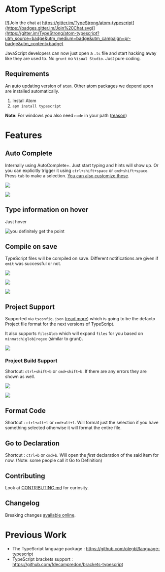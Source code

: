 # Atom TypeScript

[![Join the chat at https://gitter.im/TypeStrong/atom-typescript](https://badges.gitter.im/Join%20Chat.svg)](https://gitter.im/TypeStrong/atom-typescript?utm_source=badge&utm_medium=badge&utm_campaign=pr-badge&utm_content=badge)

JavaScript developers can now just open a `.ts` file and start hacking away like they are used to. No `grunt` no `Visual Studio`. Just pure coding.

## Requirements
An auto updating version of `atom`. Other atom packages we depend upon are installed automatically.

1. Install Atom
1. `apm install typescript`

**Note**: For windows you also need `node` in your path ([reason](https://github.com/TypeStrong/atom-typescript/issues/50))  

# Features
## Auto Complete
Internally using AutoComplete+. Just start typing and hints will show up. Or you can explicitly trigger it using `ctrl+shift+space` or `cmd+shift+space`. Press `tab` to make a selection. [You can also customize these](https://github.com/atom-community/autocomplete-plus#usage).

![](https://raw.githubusercontent.com/TypeStrong/atom-typescript/master/examples/screens/autocomplete1.png)

![](https://raw.githubusercontent.com/TypeStrong/atom-typescript/master/examples/screens/autocomplete2.png)


## Type information on hover
Just hover

![you definitely get the point](https://raw.githubusercontent.com/TypeStrong/atom-typescript/master/examples/screens/hover.png)

## Compile on save
TypeScript files will be compiled on save. Different notifications are given if `emit` was successful or not.

![](https://raw.githubusercontent.com/TypeStrong/atom-typescript/master/examples/screens/compile%20success.png)

![](https://raw.githubusercontent.com/TypeStrong/atom-typescript/master/examples/screens/compile%20error.png)

![](https://raw.githubusercontent.com/TypeStrong/atom-typescript/master/examples/screens/emit%20error.png)

## Project Support
Supported via `tsconfig.json` ([read more](https://github.com/TypeStrong/atom-typescript/blob/master/docs/tsconfig.md)) which is going to be the defacto Project file format for the next versions of TypeScript.

It also supports `filesGlob` which will expand `files` for you based on `minmatch|glob|regex` (similar to grunt).

![](https://raw.githubusercontent.com/TypeStrong/atom-typescript/master/examples/screens/proj.png)

### Project Build Support
Shortcut: `ctrl+shift+b` or `cmd+shift+b`. If there are any errors they are shown as well.

![](https://raw.githubusercontent.com/TypeStrong/atom-typescript/master/examples/screens/build%20success.png)

![](https://raw.githubusercontent.com/TypeStrong/atom-typescript/master/examples/screens/build%20errors.png)

## Format Code
Shortcut : `ctrl+alt+l` or `cmd+alt+l`. Will format just the selection if you have something selected otherwise it will format the entire file.

## Go to Declaration
Shortcut : `ctrl+b` or `cmd+b`. Will open the *first* declaration of the said item for now. (Note: some people call it Go to Definition)

## Contributing

Look at [CONTRIBUTING.md](https://github.com/TypeStrong/atom-typescript/blob/master/CONTRIBUTING.md) for curiosity.

## Changelog
Breaking changes [available online](https://github.com/TypeStrong/atom-typescript/blob/master/docs/CHANGELOG.md).

# Previous Work
* The TypeScript language package : https://github.com/olegbl/language-typescript
* TypeScript brackets support : https://github.com/fdecampredon/brackets-typescript
